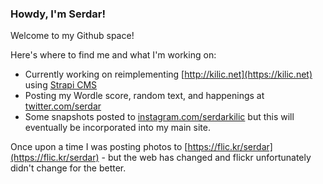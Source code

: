 ### Howdy, I'm Serdar!

Welcome to my Github space! 

Here's where to find me and what I'm working on:

- Currently working on reimplementing [http://kilic.net](https://kilic.net) using [Strapi CMS](https://strapi.io)
- Posting my Wordle score, random text, and happenings at [twitter.com/serdar](https://twitter.com/serdar)
- Some snapshots posted to [instagram.com/serdarkilic](https://instagram.com/serdarkilic) but this will eventually be incorporated into my main site.

Once upon a time I was posting photos to [https://flic.kr/serdar](https://flic.kr/serdar) - but the web has changed and flickr unfortunately didn't change for the better.
